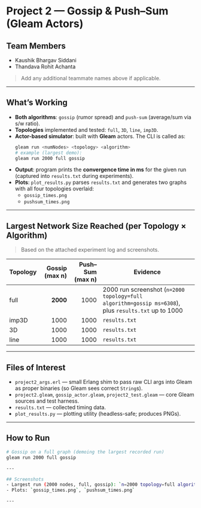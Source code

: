 # Project 2 — Gossip & Push–Sum (Gleam Actors)

## Team Members
- Kaushik Bhargav Siddani
- Thandava Rohit Achanta

> Add any additional teammate names above if applicable.

---

## What’s Working
- **Both algorithms**: `gossip` (rumor spread) and `push-sum` (average/sum via s/w ratio).
- **Topologies** implemented and tested: `full`, `3D`, `line`, `imp3D`.
- **Actor-based simulator**: built with **Gleam** actors. The CLI is called as:
  ```bash
  gleam run <numNodes> <topology> <algorithm>
  # example (largest demo): 
  gleam run 2000 full gossip
  ```
- **Output**: program prints the **convergence time in ms** for the given run (captured into `results.txt` during experiments).
- **Plots**: `plot_results.py` parses `results.txt` and generates two graphs with all four topologies overlaid:
  - `gossip_times.png`
  - `pushsum_times.png`

---

## Largest Network Size Reached (per Topology × Algorithm)
> Based on the attached experiment log and screenshots.

| Topology | Gossip (max n) | Push–Sum (max n) | Evidence |
|---|---:|---:|---|
| full  | **2000** | 1000 | 2000 run screenshot (`n=2000 topology=full algorithm=gossip ms=6308`), plus `results.txt` up to 1000 |
| imp3D | 1000 | 1000 | `results.txt` |
| 3D    | 1000 | 1000 | `results.txt` |
| line  | 1000 | 1000 | `results.txt` |


---

## Files of Interest
- `project2_args.erl` — small Erlang shim to pass raw CLI args into Gleam as proper binaries (so Gleam sees correct `String`s).
- `project2.gleam`, `gossip_actor.gleam`, `project2_test.gleam` — core Gleam sources and test harness.
- `results.txt` — collected timing data.
- `plot_results.py` — plotting utility (headless-safe; produces PNGs).

---

## How to Run

```bash
# Gossip on a full graph (demoing the largest recorded run)
gleam run 2000 full gossip

---

## Screenshots
- Largest run (2000 nodes, full, gossip): `n=2000 topology=full algorithm=gossip ms=6308`
- Plots: `gossip_times.png`, `pushsum_times.png`

---
